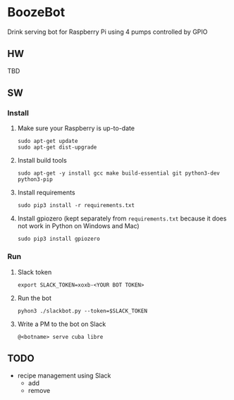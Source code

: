 # BoozeBot #

Drink serving bot for Raspberry Pi using 4 pumps controlled by GPIO


## HW
TBD

## SW

### Install


1. Make sure your Raspberry is up-to-date
    ```
    sudo apt-get update
    sudo apt-get dist-upgrade
    ```
2. Install build tools
    ```
    sudo apt-get -y install gcc make build-essential git python3-dev python3-pip
    ```
3. Install requirements 
    ```
    sudo pip3 install -r requirements.txt
    ```
4. Install gpiozero (kept separately from `requirements.txt` because it does not work in Python on Windows and Mac)
    ```
    sudo pip3 install gpiozero
    ```

### Run
1. Slack token
    ```
    export SLACK_TOKEN=xoxb-<YOUR BOT TOKEN>
    ```
2. Run the bot
    ```
    pyhon3 ./slackbot.py --token=$SLACK_TOKEN
    ```
3. Write a PM to the bot on Slack
    ```
    @<botname> serve cuba libre
    ```


## TODO
* recipe management using Slack
    * add
    * remove
